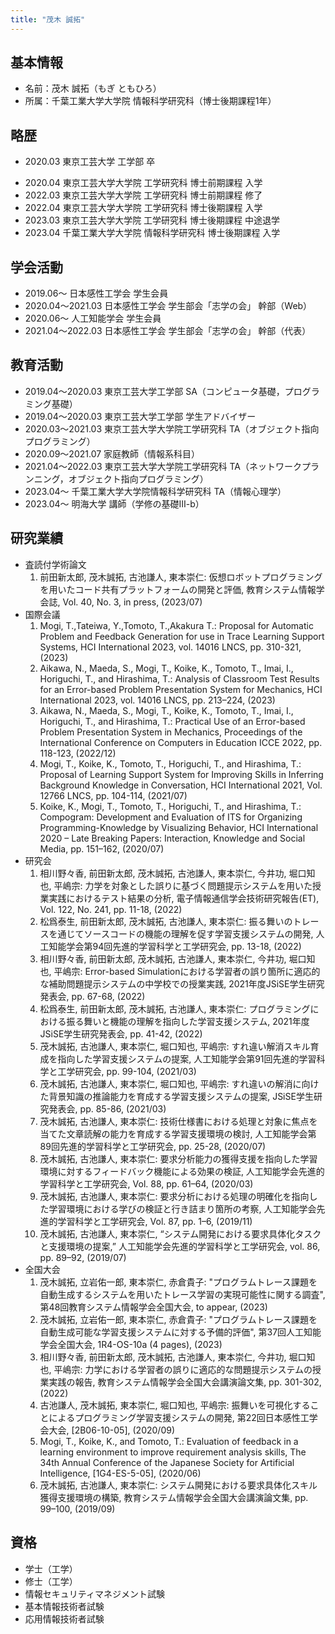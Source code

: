 ```yaml
---
title: "茂木 誠拓"
---
```

## 基本情報
* 名前：茂木 誠拓（もぎ ともひろ）
* 所属：千葉工業大学大学院 情報科学研究科（博士後期課程1年）

## 略歴
* 2020.03 東京工芸大学 工学部 卒
- 2020.04 東京工芸大学大学院 工学研究科 博士前期課程 入学
- 2022.03 東京工芸大学大学院 工学研究科 博士前期課程 修了
- 2022.04 東京工芸大学大学院 工学研究科 博士後期課程 入学
- 2023.03 東京工芸大学大学院 工学研究科 博士後期課程 中途退学
- 2023.04 千葉工業大学大学院 情報科学研究科 博士後期課程 入学

## 学会活動
* 2019.06〜 日本感性工学会 学生会員
* 2020.04〜2021.03 日本感性工学会 学生部会「志学の会」 幹部（Web）
* 2020.06〜 人工知能学会 学生会員
* 2021.04〜2022.03 日本感性工学会 学生部会「志学の会」 幹部（代表）

## 教育活動
* 2019.04〜2020.03 東京工芸大学工学部 SA（コンピュータ基礎，プログラミング基礎）
* 2019.04〜2020.03 東京工芸大学工学部 学生アドバイザー
* 2020.03〜2021.03 東京工芸大学大学院工学研究科 TA（オブジェクト指向プログラミング）
* 2020.09〜2021.07 家庭教師（情報系科目）
* 2021.04〜2022.03 東京工芸大学大学院工学研究科 TA（ネットワークプランニング，オブジェクト指向プログラミング）
* 2023.04〜 千葉工業大学大学院情報科学研究科 TA（情報心理学）
* 2023.04〜 明海大学 講師（学修の基礎Ⅲ-b）

## 研究業績
* 査読付学術論文
  1. 前田新太郎, 茂木誠拓, 古池謙人, 東本崇仁: 仮想ロボットプログラミングを用いたコード共有プラットフォームの開発と評価, 教育システム情報学会誌, Vol. 40, No. 3, in press, (2023/07)
* 国際会議
  1. Mogi, T.,Tateiwa, Y.,Tomoto, T.,Akakura T.: Proposal for Automatic Problem and Feedback Generation for use in Trace Learning Support Systems, HCI International 2023, vol. 14016 LNCS, pp. 310-321, (2023)
  2. Aikawa, N., Maeda, S., Mogi, T., Koike, K., Tomoto, T., Imai, I., Horiguchi, T., and Hirashima, T.: Analysis of Classroom Test Results for an Error-based Problem Presentation System for Mechanics, HCI International 2023, vol. 14016 LNCS, pp. 213–224, (2023)
  3. Aikawa, N., Maeda, S., Mogi, T., Koike, K., Tomoto, T., Imai, I., Horiguchi, T., and Hirashima, T.: Practical Use of an Error-based Problem Presentation System in Mechanics, Proceedings of the International Conference on Computers in Education ICCE 2022, pp. 118-123, (2022/12)
  4. Mogi, T., Koike, K., Tomoto, T., Horiguchi, T., and Hirashima, T.: Proposal of Learning Support System for Improving Skills in Inferring Background Knowledge in Conversation, HCI International 2021, Vol. 12766 LNCS, pp. 104-114, (2021/07)
  5. Koike, K., Mogi, T., Tomoto, T., Horiguchi, T., and Hirashima, T.: Compogram: Development and Evaluation of ITS for Organizing Programming-Knowledge by Visualizing Behavior, HCI International 2020 – Late Breaking Papers: Interaction, Knowledge and Social Media, pp. 151–162, (2020/07)
* 研究会
  1. 相川野々香, 前田新太郎, 茂木誠拓, 古池謙人, 東本崇仁, 今井功, 堀口知也, 平嶋宗: 力学を対象とした誤りに基づく問題提示システムを用いた授業実践におけるテスト結果の分析, 電子情報通信学会技術研究報告(ET), Vol. 122, No. 241, pp. 11-18, (2022)
  2. 松爲泰生, 前田新太郎, 茂木誠拓, 古池謙人, 東本崇仁: 振る舞いのトレースを通じてソースコードの機能の理解を促す学習支援システムの開発, 人工知能学会第94回先進的学習科学と工学研究会, pp. 13-18, (2022)
  3. 相川野々香, 前田新太郎, 茂木誠拓, 古池謙人, 東本崇仁, 今井功, 堀口知也, 平嶋宗: Error-based Simulationにおける学習者の誤り箇所に適応的な補助問題提示システムの中学校での授業実践, 2021年度JSiSE学生研究発表会, pp. 67-68, (2022)
  4. 松爲泰生, 前田新太郎, 茂木誠拓, 古池謙人, 東本崇仁: プログラミングにおける振る舞いと機能の理解を指向した学習支援システム, 2021年度JSiSE学生研究発表会, pp. 41-42, (2022)
  5. 茂木誠拓, 古池謙人, 東本崇仁, 堀口知也, 平嶋宗: すれ違い解消スキル育成を指向した学習支援システムの提案, 人工知能学会第91回先進的学習科学と工学研究会, pp. 99-104, (2021/03)
  6. 茂木誠拓, 古池謙人, 東本崇仁, 堀口知也, 平嶋宗: すれ違いの解消に向けた背景知識の推論能力を育成する学習支援システムの提案, JSiSE学生研究発表会, pp. 85-86, (2021/03)
  7. 茂木誠拓, 古池謙人, 東本崇仁: 技術仕様書における処理と対象に焦点を当てた文章読解の能力を育成する学習支援環境の検討, 人工知能学会第89回先進的学習科学と工学研究会, pp. 25-28, (2020/07)
  8. 茂木誠拓, 古池謙人, 東本崇仁: 要求分析能力の獲得支援を指向した学習環境に対するフィードバック機能による効果の検証, 人工知能学会先進的学習科学と工学研究会, Vol. 88, pp. 61–64, (2020/03)
  9. 茂木誠拓, 古池謙人, 東本崇仁: 要求分析における処理の明確化を指向した学習環境における学びの検証と行き詰まり箇所の考察, 人工知能学会先進的学習科学と工学研究会, Vol. 87, pp. 1–6, (2019/11)
  10. 茂木誠拓, 古池謙人, 東本崇仁, “システム開発における要求具体化タスクと支援環境の提案,” 人工知能学会先進的学習科学と工学研究会, vol. 86, pp. 89–92, (2019/07)
* 全国大会
  1. 茂木誠拓, 立岩佑一郎, 東本崇仁, 赤倉貴子: "プログラムトレース課題を自動生成するシステムを用いたトレース学習の実現可能性に関する調査", 第48回教育システム情報学会全国大会, to appear, (2023)
  2. 茂木誠拓, 立岩佑一郎, 東本崇仁, 赤倉貴子: "プログラムトレース課題を自動生成可能な学習支援システムに対する予備的評価", 第37回人工知能学会全国大会, 1R4-OS-10a (4 pages), (2023)
  3. 相川野々香, 前田新太郎, 茂木誠拓, 古池謙人, 東本崇仁, 今井功, 堀口知也, 平嶋宗: 力学における学習者の誤りに適応的な問題提示システムの授業実践の報告, 教育システム情報学会全国大会講演論文集, pp. 301-302, (2022)
  4. 古池謙人, 茂木誠拓, 東本崇仁, 堀口知也, 平嶋宗: 振舞いを可視化することによるプログラミング学習支援システムの開発, 第22回日本感性工学会大会, [2B06-10-05], (2020/09)
  5. Mogi, T., Koike, K., and Tomoto, T.: Evaluation of feedback in a learning environment to improve requirement analysis skills, The 34th Annual Conference of the Japanese Society for Artificial Intelligence, [1G4-ES-5-05], (2020/06)
  6. 茂木誠拓, 古池謙人, 東本崇仁: システム開発における要求具体化スキル獲得支援環境の構築, 教育システム情報学会全国大会講演論文集, pp. 99–100, (2019/09)

## 資格
* 学士（工学）
* 修士（工学）
* 情報セキュリティマネジメント試験
* 基本情報技術者試験
* 応用情報技術者試験
